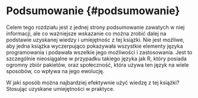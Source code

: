 
# Podsumowanie {#podsumowanie}

Celem tego rozdziału jest z jednej strony podsumowanie zawatych w niej informacji, ale co ważniejsze wskazanie co można zrobić dalej na podstawie uzyskanej wiedzy i umiejętnośc z tej książki. 
Nie jest możliwe, aby jedna książka wyczerpująco pokazywała wszystkie elementy języka programowania i podawała wszelkie jego możliwości i zastosowania. 
Jest to szczególnie nieosiągalne w przypadku takiego języka jak R, który posiada ogromny zbiór pakietów, oraz społeczność, która używa ten język na wiele sposobów, co wpływa na jego ewolucję.

W jaki sposób można najbardziej efektywnie użyć wiedzę z tej książki? 
Stosując uzyskane umiejętności w praktyce. 
<!-- Może to być... -->

<!-- co było -->

<!-- graphics -->

<!-- czytanie kodu źródłowego innych osób -->
<!-- https://jennybc.github.io/wtf-2019-rsc/read-the-source.pdf -->

<!-- aka tidyverse -->
<!-- dplyr -->
<!-- tidyr -->
<!-- purrr -->
<!-- https://speakerdeck.com/jennybc/purrr-workshop?slide=91 -->
<!-- pipe %>%  -->

<!-- maps -->

<!-- functional programming - 05 -->

<!-- tidy eval -->
